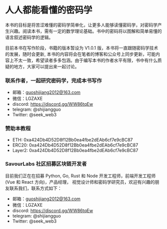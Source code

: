 # 人人都能看懂的密码学

本书的目标是将苦涩难懂的密码学简单化，让更多人能够读懂密码学，对密码学产生兴趣。阅读本书，需有一定的数学理论基础。书中的密码将以图解和简单易懂的语言叙述密码学的逻辑。

<!-- ### [第一章：序言](./preface/README.md)

### [第二章：密码学发展简史](./history/README.md)

### [第三章：对称加密和非对称加密](./encryptType/README.md)

### [第四章：单向散列函数 ](./Hash/README.md)

### [第五章：分组加密 ](./blockCipher/README.md)

### [第六章：消息认证码 ](./MAC/README.md)

### [第七章：PKI公钥基础设施 ](./PKI/README.md)

### [第八章：数字签名 ](./DigitalSignature/README.md)

### [第九章：秘密共享 ](./share/README.md)

### [第十章：MPC 多方计算概述 ](./MPC/README.md)

### [第十一章：不经意传输 ](./ot/README.md)

### [第十二章：混淆电路 ](./GC/README.md)

### [第十三章： 具体的 MPC 算法和代码实现 ](./MPC/mpc-implementation.md)

### [第十四章：零知识证明简介](./zkp/zkp_introduce.md)

### [第十五章：零知识证明应用](./zkp/app.md)

### [第十六章：Groth16 算法介绍和代码实现](./zkp/groth16.md)

### [第十七章：Sonic 算法介绍和代码实现]()

### [第十八章：Fractal 算法介绍和代码实现]()

### [第十九章：Halo 算法介绍和代码实现]()

### [第二十章：SuperSonic 算法介绍和代码实现]()

### [第二十一章：Marlin 算法介绍和代码实现]()

### [第二十二章：Plonk 算法介绍和代码实现]()

### [第二十三章：Zk-Stark 算法介绍和代码实现]()

### [第二十三章：国密 ](./china/README.md)

### [关于本书](./preface/README.md) -->


目前本书在写作阶段，书籍的版本暂设为 V1.0.1 版，本书将一直跟随密码学技术的发展，随时会更新, 本书的内容将会在笔者的博客和公众号上同步更新，可能内容上不太一致，希望读者多多包涵。由于编写本书的作者水平有限，书中有什么质疑的地方，大家可以提出来一起讨论。

### 联系作者，一起研究密码学，完成本书写作

- 邮箱：guoshijiang2012@163.com
- 微信：LGZAXE
- discord: https://discord.gg/WW86tqEw
- telegram: @shijiangguo
- Twitter: @seek_web3

### 赞助本教程

- ETH: 0xa424Db4D52D8f12Bb0ea4fbe2dEAb6cf7e9cBC87
- ERC20: 0xa424Db4D52D8f12Bb0ea4fbe2dEAb6cf7e9cBC87
- Layer2: 0xa424Db4D52D8f12Bb0ea4fbe2dEAb6cf7e9cBC87


### SavourLabs 社区招募区块链开发者

目前我们正在在招募 Python, Go, Rust 和 Node 开发工程师，前端开发工程师(Vue 和 React 方向)，产品经理， 视觉设计师和密码学研究员，欢迎有兴趣的朋友联系我们，联系方式如下：

- 邮箱：guoshijiang2012@163.com
- 微信：LGZAXE
- discord: https://discord.gg/WW86tqEw
- telegram: @shijiangguo
- Twitter: @seek_web3


